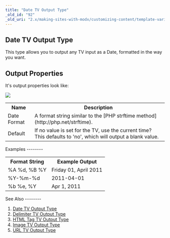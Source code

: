```yaml
---
title: "Date TV Output Type"
_old_id: "92"
_old_uri: "2.x/making-sites-with-modx/customizing-content/template-variables/template-variable-output-types/date-tv-output-type"
---
```


Date TV Output Type
-------------------

This type allows you to output any TV input as a Date, formatted in the way you want.

Output Properties
-----------------

It's output properties look like:

![](/download/attachments/20119603/tvot.date.png?version=1&modificationDate=1281374106000)

<table><tbody><tr><th>Name</th><th>Description</th></tr><tr><td>Date Format</td><td>A format string similar to the [PHP strftime method](http://php.net/strftime).</td></tr><tr><td>Default</td><td>If no value is set for the TV, use the current time? This defaults to 'no', which will output a blank value.</td></tr></tbody></table>Examples
--------

<table><tbody><tr><th>Format String</th><th>Example Output</th></tr><tr><td>%A %d, %B %Y</td><td>Friday 01, April 2011</td></tr><tr><td>%Y-%m-%d</td><td>2011-04-01</td></tr><tr><td>%b %e, %Y</td><td>Apr 1, 2011</td></tr></tbody></table>See Also
--------

1. [Date TV Output Type](making-sites-with-modx/customizing-content/template-variables/template-variable-output-types/date-tv-output-type)
2. [Delimiter TV Output Type](making-sites-with-modx/customizing-content/template-variables/template-variable-output-types/delimiter-tv-output-type)
3. [HTML Tag TV Output Type](making-sites-with-modx/customizing-content/template-variables/template-variable-output-types/html-tag-tv-output-type)
4. [Image TV Output Type](making-sites-with-modx/customizing-content/template-variables/template-variable-output-types/image-tv-output-type)
5. [URL TV Output Type](making-sites-with-modx/customizing-content/template-variables/template-variable-output-types/url-tv-output-type)
